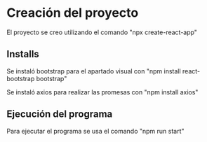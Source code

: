# Creación del proyecto

El proyecto se creo utilizando el comando "npx create-react-app"

## Installs

Se instaló bootstrap para el apartado visual con "npm install react-bootstrap bootstrap"

Se instaló axios para realizar las promesas con "npm install axios"

## Ejecución del programa

Para ejecutar el programa se usa el comando "npm run start"